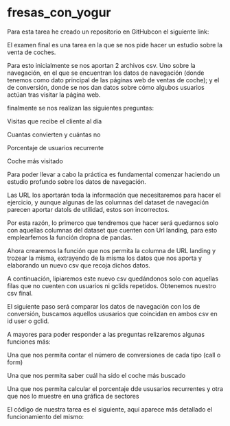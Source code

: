 # fresas_con_yogur
Para esta tarea he creado un repositorio en GitHubcon el siguiente link:

El examen final es una tarea en la que se nos pide hacer un estudio sobre la venta de coches. 

Para esto inicialmente se nos aportan 2 archivos csv. Uno sobre la navegación, en el que se encuentran  los datos de navegación (donde tenemos como dato principal de las páginas web de ventas de coche); y el de conversión, donde se nos dan datos sobre cómo algubos usuarios actúan tras visitar la página web. 

finalmente se nos realizan las siguientes preguntas:

Visitas que recibe el cliente al día 

Cuantas convierten y cuántas no

Porcentaje de usuarios recurrente

Coche más visitado

Para poder llevar a cabo la práctica es fundamental comenzar haciendo un estudio profundo sobre los datos de navegación.

Las URL los aportarán toda la información que necesitaremos para hacer el ejercicio, y aunque algunas de las columnas del dataset de navegación parecen aportar datols de utilidad, estos son incorrectos. 

Por esta razón, lo primerco que tendremos que hacer será quedarnos solo con aquellas columnas del dataset que cuenten con Url landing, para esto emplearfemos la función dropna de pandas. 

Ahora crearemos la función que nos permita la columna de URL landing y trozear la misma, extrayendo de la misma los datos que nos aporta y elaborando un nuevo csv que recoja dichos datos. 

A continuación, lipiaremos este nuevo csv quedándonos solo con aquellas filas que no cuenten con usuarios ni gclids repetidos. Obtenemos nuestro csv final.

El siguiente paso será comparar los datos de navegación con los de conversión, buscamos aquellos ususarios que coincidan en ambos csv en id user o gclid.

A mayores para poder responder a las preguntas relizaremos algunas funciones más: 

Una que nos permita contar el número de conversiones de cada tipo (call o form)

Una que nos permita saber cuál ha sido el coche más buscado 

Una que nos permita calcular el porcentaje dde ususarios recurrentes y otra que nos lo muestre en una gráfica de sectores

El código de nuestra tarea es el siguiente, aquí aparece más detallado el funcionamiento del mismo:

```



